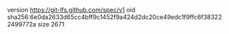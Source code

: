 version https://git-lfs.github.com/spec/v1
oid sha256:6e0da2633d65cc4bff9c1452f9a424d2dc20ce49edc1f9ffc6f383222499772a
size 2671
